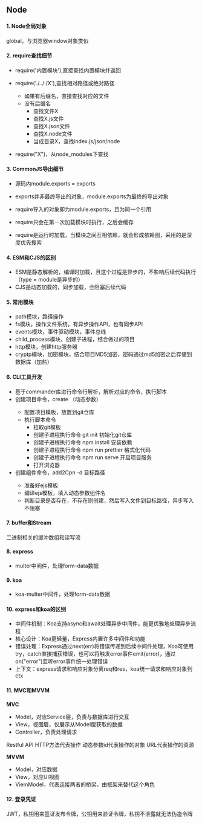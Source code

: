 ## Node

#### 1. Node全局对象

global，与浏览器window对象类似

#### 2. require查找细节

- require('内置模块'),直接查找内置模块并返回

- require('./../ /X'),查找相对路径或绝对路径
  - 如果有后缀名，直接查找对应的文件
  - 没有后缀名
    - 查找文件X
    - 查找X.js文件
    - 查找X.json文件
    - 查找X.node文件
    - 当成目录X，查找index.js/json/node

- require("X")，从node_modules下查找

#### 3. CommonJS导出细节

- 源码内module.exports = exports

- exports并非最终导出的对象，module.exports为最终的导出对象
- require导入的对象即为module.exports，且为同一个引用
- require只会在第一次加载模块时执行，之后会缓存
- require是运行时加载，当模块之间互相依赖，就会形成依赖图，采用的是深度优先搜索

#### 4. ESM和CJS的区别

- ESM是静态解析的，编译时加载，且这个过程是异步的，不影响后续代码执行（type = module是异步的）
- CJS是动态加载的，同步加载，会阻塞后续代码

#### 5. 常用模块

- path模块，路径操作
- fs模块，操作文件系统，有异步操作API，也有同步API
- events模块，事件驱动模块，事件总线
- child_process模块，创建子进程，结合做过的项目
- http模块，创建http服务器
- cryptp模块，加密模块，结合项目MD5加密，密码通过md5加密之后存储到数据库（加盐）

#### 6. CLI工具开发

- 基于commander库进行命令行解析，解析对应的命令，执行脚本
- 创建项目命令，create <project>（动态参数）
  - 配置项目模板，放置到git仓库
  - 执行脚本命令
    - 拉取git模板
    - 创建子进程执行命令 git init 初始化git仓库
    - 创建子进程执行命令 npm install 安装依赖
    - 创建子进程执行命令 npm run prettier 格式化代码
    - 创建子进程执行命令 npm run serve 开启项目服务
    - 打开浏览器
- 创建组件命令，add2Cpn <name> -d 目标路径
  - 准备好ejs模板
  - 编译ejs模板，填入动态参数组件名
  - 判断目录是否存在，不存在则创建，然后写入文件到目标路径，异步写入不阻塞

#### 7. buffer和Stream

二进制相关的缓冲数组和读写流

#### 8. express

- multer中间件，处理form-data数据

#### 9. koa

- koa-multer中间件，处理form-data数据

#### 10. express和koa的区别

- 中间件机制：Koa支持async和await处理异步中间件，能更优雅地处理异步流程
- 核心设计：Koa更轻量，Express内置许多中间件和功能
- 错误处理：Express通过next(err)将错误传递到后续中间件处理，Koa可使用try，catch直接捕获错误，也可以将触发error事件emit(error)，通过on("error")监听error事件统一处理错误
- 上下文：express请求和响应对象分离req和res，koa统一请求和响应对象到ctx

#### 11. MVC和MVVM

**MVC**

- Model，对应Service层，负责与数据库进行交互
- View，视图层，仅展示从Model层获取的数据
- Controller，负责处理请求

Restful API HTTP方法代表操作 动态参数id代表操作的对象 URL代表操作的资源

**MVVM**

- Model，对应数据
- View，对应UI视图
- ViemModel，代表连接两者的桥梁，由框架来替代这个角色

#### 12. 登录凭证

JWT，私钥用来签证发布令牌，公钥用来验证令牌，私钥不泄露就无法伪造令牌
